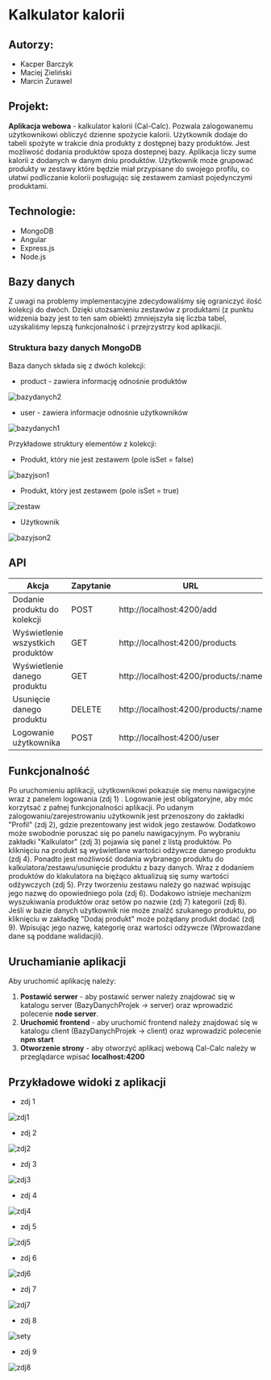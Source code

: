# Kalkulator kalorii

## Autorzy: 
* Kacper Barczyk 
* Maciej Zieliński 
* Marcin Żurawel 

## Projekt: 
**Aplikacja webowa** - kalkulator kalorii (Cal-Calc). Pozwala zalogowanemu użytkownikowi obliczyć dzienne spożycie kalorii. Użytkownik dodaje do tabeli spożyte w trakcie dnia produkty z dostępnej bazy produktów. Jest możliwość dodania produktów spoza dostepnej bazy. Aplikacja liczy sume kalorii z dodanych w danym dniu produktów. Użytkownik może grupować produkty w zestawy które będzie miał przypisane do swojego profilu, co ułatwi podliczanie kolorii posługując się zestawem zamiast pojedynczymi produktami.

## Technologie: 
* MongoDB
* Angular
* Express.js
* Node.js

## Bazy danych
Z uwagi na problemy implementacyjne zdecydowaliśmy się ograniczyć ilość kolekcji do dwóch. Dzięki utożsamieniu zestawów z produktami (z punktu widzenia bazy jest to ten sam obiekt)  zmniejszyła się liczba tabel, uzyskaliśmy lepszą funkcjonalność i przejrzystrzy kod aplikacjii. 

### Struktura bazy danych MongoDB

Baza danych składa się z dwóch kolekcji:
* product - zawiera informację odnośnie produktów 

![bazydanych2](https://user-images.githubusercontent.com/72752781/122911431-95933480-d357-11eb-8a21-f4fbcfb0386c.PNG)

* user - zawiera informacje odnośnie użytkowników

![bazydanych1](https://user-images.githubusercontent.com/72752781/122911385-87ddaf00-d357-11eb-8139-d6f25d83ca12.PNG)

Przykładowe struktury elementów z kolekcji:
* Produkt, który nie jest zestawem (pole isSet = false)

![bazyjson1](https://user-images.githubusercontent.com/72752781/122911463-9f1c9c80-d357-11eb-812b-178e778b6763.PNG)


* Produkt, który jest zestawem (pole isSet = true)

![zestaw](https://user-images.githubusercontent.com/72752781/122914664-2ae3f800-d35b-11eb-8743-88d6cdac85e9.PNG)


* Użytkownik

![bazyjson2](https://user-images.githubusercontent.com/72752781/122911500-a774d780-d357-11eb-8316-2517ac60f720.PNG)

## API
| Akcja | Zapytanie | URL | Serwer |
------- | --------- | --- | ------ |
| Dodanie produktu do kolekcji | POST | http://localhost:4200/add | ![options](https://user-images.githubusercontent.com/72752781/122917687-92e80d80-d35e-11eb-9d37-bbf5a81774c3.PNG) |
| Wyświetlenie wszystkich produktów | GET | http://localhost:4200/products | ![get](https://user-images.githubusercontent.com/72752781/122917158-fb82ba80-d35d-11eb-9d62-b102ac500121.PNG) |
| Wyświetlenie danego produktu | GET | http://localhost:4200/products/:name | ![get](https://user-images.githubusercontent.com/72752781/122917158-fb82ba80-d35d-11eb-9d62-b102ac500121.PNG) |
| Usunięcie danego produktu | DELETE | http://localhost:4200/products/:name | ![delete](https://user-images.githubusercontent.com/72752781/122917729-a09d9300-d35e-11eb-96d9-617a54e5f643.PNG) |
| Logowanie użytkownika | POST | http://localhost:4200/user | ![post](https://user-images.githubusercontent.com/72752781/122917831-bd39cb00-d35e-11eb-8b3a-a40f79d0c47e.PNG) |

## Funkcjonalność
Po uruchomieniu aplikacji, użytkownikowi pokazuje się menu nawigacyjne wraz z panelem logowania (zdj 1) . Logowanie jest obligatoryjne, aby móc korzytsać z pałnej funkcjonalności aplikacji. Po udanym zalogowaniu/zarejestrowaniu użytkownik jest przenoszony do zakładki "Profil" (zdj 2), gdzie prezentowany jest widok jego zestawów. Dodatkowo może swobodnie poruszać się po panelu nawigacyjnym. Po wybraniu zakładki "Kalkulator" (zdj 3) pojawia się panel z listą produktów. Po kliknięciu na produkt są wyświetlane wartości odżywcze danego produktu (zdj 4). Ponadto jest możliwość dodania wybranego produktu do kalkulatora/zestawu/usunięcie produktu z bazy danych. Wraz z dodaniem produktów do klakulatora na biężąco aktualizuą się sumy wartości odżywczych (zdj 5). Przy tworzeniu zestawu należy go nazwać wpisując jego nazwę do opowiedniego pola (zdj 6). Dodakowo istnieje mechanizm wyszukiwania produktów oraz setów po nazwie (zdj 7) kategorii (zdj 8). Jeśli w bazie danych użytkownik nie może znalźć szukanego produktu, po kliknięciu w zakładkę "Dodaj produkt" może pożądany produkt dodać (zdj 9). Wpisując jego nazwę, kategorię oraz wartości odżywcze (Wprowazdane dane są poddane walidacjii).

## Uruchamianie aplikacji
Aby uruchomić aplikację należy:
1) **Postawić serwer** - aby postawić serwer należy znajdować się w katalogu server (BazyDanychProjek -> server) oraz wprowadzić polecenie **node server**.
2) **Uruchomić frontend** - aby uruchomić frontend należy znajdować się w katalogu client (BazyDanychProjek -> client) oraz wprowadzić polecenie **npm start**
3) **Otworzenie strony** - aby otworzyć aplikacj webową Cal-Calc należy w przeglądarce wpisać **localhost:4200**

## Przykładowe widoki z aplikacji
- zdj 1

![zdj1](https://user-images.githubusercontent.com/72752781/122038676-26a56100-cdd6-11eb-9792-83f287995efe.PNG)

- zdj 2

![zdj2](https://user-images.githubusercontent.com/72752781/122038744-39b83100-cdd6-11eb-9caa-631e5d2d8b77.PNG)

- zdj 3

![zdj3](https://user-images.githubusercontent.com/72752781/122038838-4e94c480-cdd6-11eb-8e03-16755226c3ea.PNG)

- zdj 4

![zdj4](https://user-images.githubusercontent.com/72752781/122038855-548aa580-cdd6-11eb-8bde-c564ddb969dd.PNG)

- zdj 5

![zdj5](https://user-images.githubusercontent.com/72752781/122038870-59e7f000-cdd6-11eb-9a3b-863c47d06caa.PNG)

- zdj 6

![zdj6](https://user-images.githubusercontent.com/72752781/122038897-5f453a80-cdd6-11eb-9bb4-44ec6a8ce34f.PNG)

- zdj 7

![zdj7](https://user-images.githubusercontent.com/72752781/122038916-64a28500-cdd6-11eb-8d8b-1b7e3547ae40.PNG)

- zdj 8

![sety](https://user-images.githubusercontent.com/72752781/122915086-a5147c80-d35b-11eb-866f-8a249d24fe34.PNG)

- zdj 9

![zdj8](https://user-images.githubusercontent.com/72752781/122038924-69ffcf80-cdd6-11eb-93a6-e8b33cdcd220.PNG)
